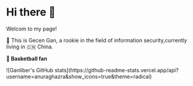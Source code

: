 # Hi there 👋

<!--
**Ganliber/Ganliber** is a ✨ _special_ ✨ repository because its `README.md` (this file) appears on your GitHub profile.

Here are some ideas to get you started:

- 🔭 I’m currently working on ...
- 🌱 I’m currently learning information security.
- 👯 I’m looking to collaborate on ...
- 🤔 I’m looking for help with ...
- 💬 Ask me about ...
- 📫 How to reach me: ...
- 😄 Pronouns: basketball, music and travelling.
- ⚡ Fun fact: ...
-->
Welcom to my page!<p>
👶 This is Gecen Gan, a rookie in the field of information security,currently living in 🇨🇳 China.
<p><b>🏀 Basketball fan</b><p>
![Ganliber's GitHub stats](https://github-readme-stats.vercel.app/api?username=anuraghazra&show_icons=true&theme=radical)
